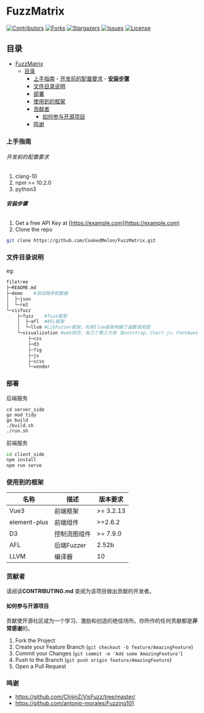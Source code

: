 # FuzzMatrix

<!-- PROJECT SHIELDS -->

[![Contributors][contributors-shield]][contributors-url]
[![Forks][forks-shield]][forks-url]
[![Stargazers][stars-shield]][stars-url]
[![Issues][issues-shield]][issues-url]
[![License][license-shield]][license-url]

<!-- PROJECT LOGO -->

## 目录

- [FuzzMatrix](#fuzzmatrix)
  - [目录](#目录)
    - [上手指南](#上手指南)
          - [开发前的配置要求](#开发前的配置要求)
          - [**安装步骤**](#安装步骤)
    - [文件目录说明](#文件目录说明)
    - [部署](#部署)
    - [使用到的框架](#使用到的框架)
    - [贡献者](#贡献者)
      - [如何参与开源项目](#如何参与开源项目)
    - [鸣谢](#鸣谢)

### 上手指南

###### 开发前的配置要求

1. clang-10
2. npm >= 10.2.0
3. python3

###### **安装步骤**

1. Get a free API Key at [https://example.com](https://example.com)
2. Clone the repo

```sh
git clone https://github.com/CookedMelon/FuzzMatrix.git
```

### 文件目录说明

eg:

```bash
filetree
├─README.md
├─demo    #测试程序和数据
│  ├─json
│  └─re2
└─visfuzz
    ├─fuzz    #fuzz框架
    │  ├─afl  #AFL框架
    │  └─llvm #LibFuzzer框架，利用llvm框架构建了函数调用图
    └─visualization #web网页，有几个第三方库（Bootstrap、Chart.js、FontAwesome、jQuery）
        ├─css
        ├─d3
        ├─fig
        ├─js
        ├─scss
        └─vendor
```

### 部署

后端服务

```base
cd server_side
go mod tidy
go build
./build.sh
./run.sh
```

前端服务

```bash
cd client_side
npm install
npm run serve
```

### 使用到的框架

|名称|描述|版本要求|
|----|----|------|
|Vue3|前端框架|>= 3.2.13|
|element-plus|前端组件|>=2.6.2|
|D3|控制流图组件|>= 7.9.0|
|AFL|后端Fuzzer|2.52b|
|LLVM|编译器|10|

### 贡献者

请阅读**CONTRIBUTING.md** 查阅为该项目做出贡献的开发者。

#### 如何参与开源项目

贡献使开源社区成为一个学习、激励和创造的绝佳场所。你所作的任何贡献都是**非常感谢**的。

1. Fork the Project
2. Create your Feature Branch (`git checkout -b feature/AmazingFeature`)
3. Commit your Changes (`git commit -m 'Add some AmazingFeature'`)
4. Push to the Branch (`git push origin feature/AmazingFeature`)
5. Open a Pull Request

### 鸣谢

- https://github.com/ChijinZ/VisFuzz/tree/master/
- https://github.com/antonio-morales/Fuzzing101

<!-- links -->

[your-project-path]: CookedMelon/FuzzMatrix
[contributors-shield]: https://img.shields.io/github/contributors/CookedMelon/FuzzMatrix.svg?style=flat-square
[contributors-url]: https://github.com/CookedMelon/FuzzMatrix/graphs/contributors
[forks-shield]: https://img.shields.io/github/forks/CookedMelon/FuzzMatrix.svg?style=flat-square
[forks-url]: https://github.com/CookedMelon/FuzzMatrix/network/members
[stars-shield]: https://img.shields.io/github/stars/CookedMelon/FuzzMatrix.svg?style=flat-square
[stars-url]: https://github.com/CookedMelon/FuzzMatrix/stargazers
[issues-shield]: https://img.shields.io/github/issues/CookedMelon/FuzzMatrix.svg?style=flat-square
[issues-url]: https://img.shields.io/github/issues/CookedMelon/FuzzMatrix.svg
[license-shield]: https://img.shields.io/github/license/CookedMelon/FuzzMatrix.svg?style=flat-square
[license-url]: https://github.com/CookedMelon/FuzzMatrix/blob/master/LICENSE
